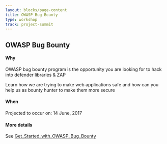 ```yaml
---
layout: blocks/page-content
title: OWASP Bug Bounty
type: workshop
track: project-summit
---
```


## OWASP Bug Bounty

#### Why

OWASP bug bounty program is the opportunity you are looking for to hack into defender libraries & ZAP

Learn how we are trying to make web applications safe and how can you help us as bounty hunter to make them
more secure

#### When

Projected to occur on: 14 June, 2017

#### More details

See [Get_Started_with_OWASP_Bug_Bounty](https://www.owasp.org/index.php/Get_Started_with_OWASP_Bug_Bounty)
